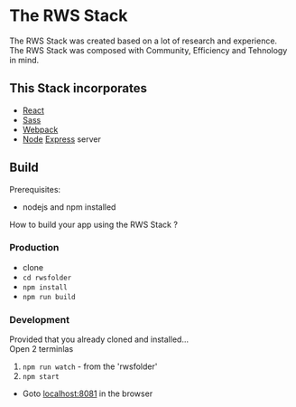 # The RWS Stack
The RWS Stack  was created based on a lot of research and experience.  
The RWS Stack was composed with Community, Efficiency and Tehnology in mind.

## This Stack incorporates
- [React](https://facebook.github.io/react/)
- [Sass](http://sass-lang.com/)
- [Webpack](https://github.com/webpack/webpack)
- [Node](https://nodejs.org/en/) [Express](https://expressjs.com/) server

## Build
Prerequisites:
- nodejs and npm installed

How to build your app using the RWS Stack ?  

### Production
- clone
- `cd rwsfolder`
- `npm install`
- `npm run build`

### Development
Provided that you already cloned and installed...  
Open 2 terminlas
1. `npm run watch` - from the 'rwsfolder'
2. `npm start`
- Goto [localhost:8081](http://localhost:8081) in the browser

